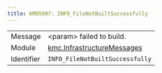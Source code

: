 ```yaml
---
title: KM05007: INFO_FileNotBuiltSuccessfully
---
```


|            |           |
|------------|---------- |
| Message    | &lt;param&gt; failed to build\. |
| Module     | [kmc.InfrastructureMessages](kmc.infrastructuremessages) |
| Identifier | `INFO_FileNotBuiltSuccessfully` |


